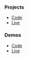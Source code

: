 ### Projects

- [Code](https://github.com/CarlBateman/WebGL/tree/master/projects)
- [Live](https://carlbateman.github.io/WebGL/projects)

### Demos

- [Code](https://github.com/CarlBateman/WebGL/tree/master/demos)
- [Live](https://carlbateman.github.io/WebGL/demos)
